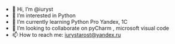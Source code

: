 - 👋 Hi, I’m @iuryst
- 👀 I’m interested in Python 
- 🌱 I’m currently learning Python Pro Yandex, 1C 
- 💞️ I’m looking to collaborate on pyCharm , microsoft visual code
- 📫 How to reach me: iurystarost@yandex.ru

<!---
iuryst/iuryst is a ✨ special ✨ repository because its `README.md` (this file) appears on your GitHub profile.
You can click the Preview link to take a look at your changes.
--->
